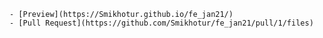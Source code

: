     - [Preview](https://Smikhotur.github.io/fe_jan21/)
    - [Pull Request](https://github.com/Smikhotur/fe_jan21/pull/1/files)